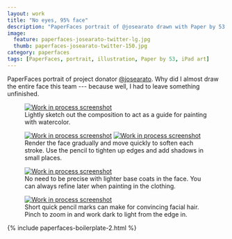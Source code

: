```yaml
---
layout: work
title: "No eyes, 95% face"
description: "PaperFaces portrait of @josearato drawn with Paper by 53 on an iPad."
image: 
  feature: paperfaces-josearato-twitter-lg.jpg
  thumb: paperfaces-josearato-twitter-150.jpg
category: paperfaces
tags: [PaperFaces, portrait, illustration, Paper by 53, iPad art]
---
```


PaperFaces portrait of project donator [@josearato](http://twitter.com/josearato). Why did I almost draw the entire face this team --- because well, I had to leave something unfinished.

<figure>
	<a href="{{ site.url }}/images/paperfaces-josearato-process-1-lg.jpg"><img src="{{ site.url }}/images/paperfaces-josearato-process-1-600.jpg" alt="Work in process screenshot"></a>
	<figcaption>Lightly sketch out the composition to act as a guide for painting with watercolor.</figcaption>
</figure>
<figure class="half">
	<a href="{{ site.url }}/images/paperfaces-josearato-process-2-lg.jpg"><img src="{{ site.url }}/images/paperfaces-josearato-process-2-600.jpg" alt="Work in process screenshot"></a>
	<a href="{{ site.url }}/images/paperfaces-josearato-process-3-lg.jpg"><img src="{{ site.url }}/images/paperfaces-josearato-process-3-600.jpg" alt="Work in process screenshot"></a>
	<figcaption>Render the face gradually and move quickly to soften each stroke. Use the pencil to tighten up edges and add shadows in small places.</figcaption>
</figure>
<figure>
	<a href="{{ site.url }}/images/paperfaces-josearato-process-4-lg.jpg"><img src="{{ site.url }}/images/paperfaces-josearato-process-4-600.jpg" alt="Work in process screenshot"></a>
	<figcaption>No need to be precise with lighter base coats in the face. You can always refine later when painting in the clothing.</figcaption>
</figure>
<figure>
	<a href="{{ site.url }}/images/paperfaces-josearato-process-5-lg.jpg"><img src="{{ site.url }}/images/paperfaces-josearato-process-5-600.jpg" alt="Work in process screenshot"></a>
	<figcaption>Short quick pencil marks can make for convincing facial hair. Pinch to zoom in and work dark to light from the edge in.</figcaption>
</figure>

{% include paperfaces-boilerplate-2.html %}